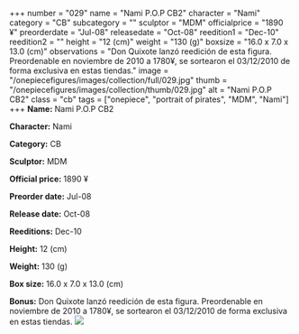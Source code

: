 +++
number = "029"
name = "Nami P.O.P CB2"
character = "Nami"
category = "CB"
subcategory = ""
sculptor = "MDM"
officialprice = "1890 ¥"
preorderdate = "Jul-08"
releasedate = "Oct-08"
reedition1 = "Dec-10"
reedition2 = ""
height = "12 (cm)"
weight = "130 (g)"
boxsize = "16.0 x 7.0 x 13.0 (cm)"
observations = "Don Quixote lanzó reedición de esta figura. Preordenable en noviembre de 2010 a 1780¥, se sortearon el 03/12/2010 de forma exclusiva en estas tiendas."
image = "/onepiecefigures/images/collection/full/029.jpg"
thumb = "/onepiecefigures/images/collection/thumb/029.jpg"
alt = "Nami P.O.P CB2"
class = "cb"
tags = ["onepiece", "portrait of pirates", "MDM", "Nami"]
+++
**Name:** Nami P.O.P CB2

**Character:** Nami

**Category:** CB 

**Sculptor:** MDM

**Official price:** 1890 ¥

**Preorder date:** Jul-08

**Release date:** Oct-08

**Reeditions:** Dec-10

**Height:** 12 (cm)

**Weight:** 130 (g)

**Box size:** 16.0 x 7.0 x 13.0 (cm)

**Bonus:** Don Quixote lanzó reedición de esta figura. Preordenable en noviembre de 2010 a 1780¥, se sortearon el 03/12/2010 de forma exclusiva en estas tiendas.
<img src="/onepiecefigures/images/collection/thumb/029.jpg">